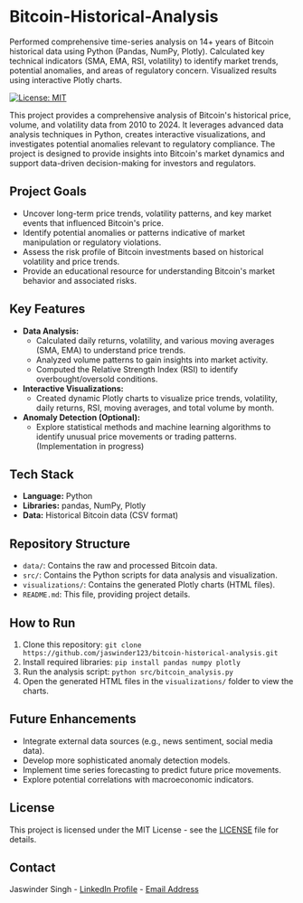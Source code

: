 # Bitcoin-Historical-Analysis
Performed comprehensive time-series analysis on 14+ years of Bitcoin historical data using Python (Pandas, NumPy, Plotly). Calculated key technical indicators (SMA, EMA, RSI, volatility) to identify market trends, potential anomalies, and areas of regulatory concern. Visualized results using interactive Plotly charts.


[![License: MIT](https://img.shields.io/badge/License-MIT-yellow.svg)](https://opensource.org/licenses/MIT)



This project provides a comprehensive analysis of Bitcoin's historical price, volume, and volatility data from 2010 to 2024. It leverages advanced data analysis techniques in Python, creates interactive visualizations, and investigates potential anomalies relevant to regulatory compliance. The project is designed to provide insights into Bitcoin's market dynamics and support data-driven decision-making for investors and regulators.

## Project Goals

*   Uncover long-term price trends, volatility patterns, and key market events that influenced Bitcoin's price.
*   Identify potential anomalies or patterns indicative of market manipulation or regulatory violations.
*   Assess the risk profile of Bitcoin investments based on historical volatility and price trends.
*   Provide an educational resource for understanding Bitcoin's market behavior and associated risks.

## Key Features

*   **Data Analysis:**
    *   Calculated daily returns, volatility, and various moving averages (SMA, EMA) to understand price trends.
    *   Analyzed volume patterns to gain insights into market activity.
    *   Computed the Relative Strength Index (RSI) to identify overbought/oversold conditions.
*   **Interactive Visualizations:**
    *   Created dynamic Plotly charts to visualize price trends, volatility, daily returns, RSI, moving averages, and total volume by month.
*   **Anomaly Detection (Optional):**
    *   Explore statistical methods and machine learning algorithms to identify unusual price movements or trading patterns. (Implementation in progress)

## Tech Stack

*   **Language:** Python
*   **Libraries:** pandas, NumPy, Plotly
*   **Data:** Historical Bitcoin data (CSV format)

## Repository Structure

*   `data/`: Contains the raw and processed Bitcoin data.
*   `src/`: Contains the Python scripts for data analysis and visualization.
*   `visualizations/`: Contains the generated Plotly charts (HTML files).
*   `README.md`: This file, providing project details.

## How to Run

1.  Clone this repository: `git clone https://github.com/jaswinder123/bitcoin-historical-analysis.git`
2.  Install required libraries: `pip install pandas numpy plotly`
3.  Run the analysis script: `python src/bitcoin_analysis.py`
4.  Open the generated HTML files in the `visualizations/` folder to view the charts.

## Future Enhancements

*   Integrate external data sources (e.g., news sentiment, social media data).
*   Develop more sophisticated anomaly detection models.
*   Implement time series forecasting to predict future price movements.
*   Explore potential correlations with macroeconomic indicators.

## License

This project is licensed under the MIT License - see the [LICENSE](LICENSE) file for details.

## Contact

Jaswinder Singh - [LinkedIn Profile](https://www.linkedin.com/in/jaswindersingh024/) - [Email Address](jasswindersingh024@gmail.com)
